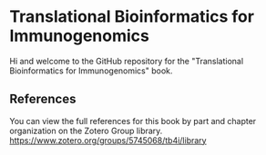 # Translational Bioinformatics for Immunogenomics

Hi and welcome to the GitHub repository for the "Translational Bioinformatics for Immunogenomics" book.

## References

You can view the full references for this book by part and chapter organization on the Zotero Group library.
<https://www.zotero.org/groups/5745068/tb4i/library>

